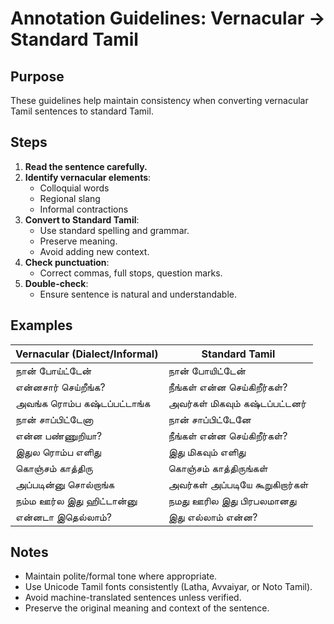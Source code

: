 # Annotation Guidelines: Vernacular → Standard Tamil

## Purpose
These guidelines help maintain consistency when converting vernacular Tamil sentences to standard Tamil.

## Steps
1. **Read the sentence carefully.**
2. **Identify vernacular elements**:
   - Colloquial words
   - Regional slang
   - Informal contractions
3. **Convert to Standard Tamil**:
   - Use standard spelling and grammar.
   - Preserve meaning.
   - Avoid adding new context.
4. **Check punctuation**:
   - Correct commas, full stops, question marks.
5. **Double-check**:
   - Ensure sentence is natural and understandable.

## Examples

| Vernacular (Dialect/Informal) | Standard Tamil |
|-------------------------------|----------------|
| நான் போய்ட்டேன் | நான் போயிட்டேன் |
| என்னசார் செய்றீங்க? | நீங்கள் என்ன செய்கிறீர்கள்? |
| அவங்க ரொம்ப கஷ்டப்பட்டாங்க | அவர்கள் மிகவும் கஷ்டப்பட்டனர் |
| நான் சாப்பிட்டேனா | நான் சாப்பிட்டேனே |
| என்ன பண்ணுறியா? | நீங்கள் என்ன செய்கிறீர்கள்? |
| இதுல ரொம்ப எளிது | இது மிகவும் எளிது |
| கொஞ்சம் காத்திரு | கொஞ்சம் காத்திருங்கள் |
| அப்படின்னு சொல்றாங்க | அவர்கள் அப்படியே கூறுகிறார்கள் |
| நம்ம ஊர்ல இது ஹிட்டான்னு | நமது ஊரில இது பிரபலமானது |
| என்னடா இதெல்லாம்? | இது எல்லாம் என்ன? |

## Notes
- Maintain polite/formal tone where appropriate.
- Use Unicode Tamil fonts consistently (Latha, Avvaiyar, or Noto Tamil).
- Avoid machine-translated sentences unless verified.
- Preserve the original meaning and context of the sentence.
